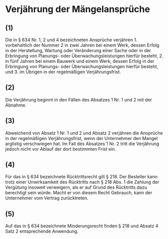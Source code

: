 # Verjährung der Mängelansprüche



## (1)

 Die in § 634 Nr. 1, 2 und 4 bezeichneten Ansprüche verjähren  1.
 vorbehaltlich der Nummer 2 in zwei Jahren bei einem Werk, dessen Erfolg in der Herstellung, Wartung oder Veränderung einer Sache oder in der Erbringung von Planungs- oder Überwachungsleistungen hierfür besteht,
 2.
 in fünf Jahren bei einem Bauwerk und einem Werk, dessen Erfolg in der Erbringung von Planungs- oder Überwachungsleistungen hierfür besteht, und
 3.
 im Übrigen in der regelmäßigen Verjährungsfrist.


## (2)

 Die Verjährung beginnt in den Fällen des Absatzes 1 Nr. 1 und 2 mit der Abnahme.

## (3)

 Abweichend von Absatz 1 Nr. 1 und 2 und Absatz 2 verjähren die Ansprüche in der regelmäßigen Verjährungsfrist, wenn der Unternehmer den Mangel arglistig verschwiegen hat. Im Fall des Absatzes 1 Nr. 2 tritt die Verjährung jedoch nicht vor Ablauf der dort bestimmten Frist ein.

## (4)

 Für das in § 634 bezeichnete Rücktrittsrecht gilt § 218. Der Besteller kann trotz einer Unwirksamkeit des Rücktritts nach § 218 Abs. 1 die Zahlung der Vergütung insoweit verweigern, als er auf Grund des Rücktritts dazu berechtigt sein würde. Macht er von diesem Recht Gebrauch, kann der Unternehmer vom Vertrag zurücktreten.

## (5)

 Auf das in § 634 bezeichnete Minderungsrecht finden § 218 und Absatz 4 Satz 2 entsprechende Anwendung. 

